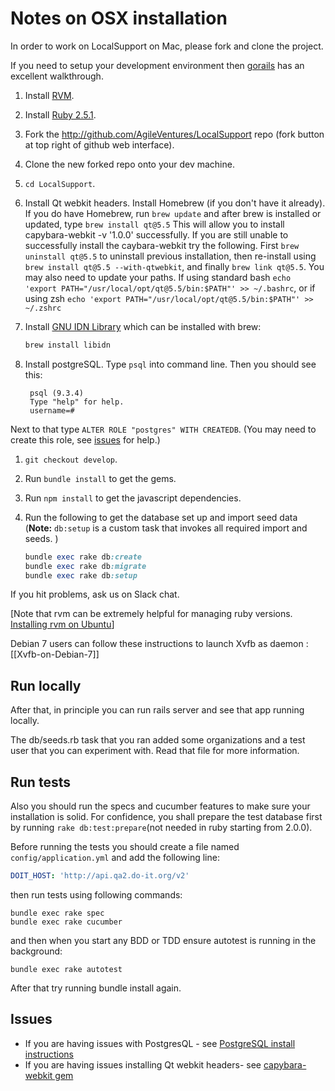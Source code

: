 Notes on OSX installation
==========================

In order to work on LocalSupport on Mac, please fork and clone the project.

If you need to setup your development environment then [gorails](https://gorails.com/setup/osx/10.13-high-sierra) has an excellent walkthrough.

1. Install [RVM](https://rvm.io/).
1. Install [Ruby 2.5.1](https://rvm.io/rubies/installing).
1. Fork the http://github.com/AgileVentures/LocalSupport repo (fork button at top right of github web interface).
1. Clone the new forked repo onto your dev machine.
1. `cd LocalSupport`.
1. Install Qt webkit headers.
Install Homebrew (if you don't have it already). If you do have Homebrew, run `brew update` and after brew is installed or updated, type `brew install qt@5.5`
This will allow you to install capybara-webkit -v '1.0.0' successfully.
If you are still unable to successfully install the caybara-webkit try the following.  First `brew uninstall qt@5.5` to uninstall previous installation, then re-install using
`brew install qt@5.5 --with-qtwebkit`, and finally `brew link qt@5.5`.
You may also need to update your paths. If using standard bash `echo 'export PATH="/usr/local/opt/qt@5.5/bin:$PATH"' >> ~/.bashrc`, or if using zsh
`echo 'export PATH="/usr/local/opt/qt@5.5/bin:$PATH"' >> ~/.zshrc`
1. Install [GNU IDN Library](http://www.gnu.org/software/libidn/#downloading)
which can be installed with brew:

    ```bash
    brew install libidn
    ```
1. Install postgreSQL.
Type `psql` into command line. Then you should see this:

        psql (9.3.4)
        Type "help" for help.
        username=#
Next to that type `ALTER ROLE "postgres" WITH CREATEDB`.  (You may need to create this role, see [issues](issues.md) for help.)
1. `git checkout develop`.
1. Run `bundle install` to get the gems.
1. Run `npm install` to get the javascript dependencies.
1. Run the following to get the database set up and import seed data (**Note:** `db:setup` is a custom task that invokes all required import and seeds. )

    ```ruby
    bundle exec rake db:create
    bundle exec rake db:migrate
    bundle exec rake db:setup
    ```

If you hit problems, ask us on Slack chat.

[Note that rvm can be extremely helpful for managing ruby versions.  [Installing rvm on Ubuntu](https://www.digitalocean.com/community/articles/how-to-install-ruby-on-rails-on-ubuntu-12-04-lts-precise-pangolin-with-rvm)]

Debian 7 users can follow these instructions to launch Xvfb as daemon : [[Xvfb-on-Debian-7]]

## Run locally
After that, in principle you can run rails server and see that app running locally.

The db/seeds.rb task that you ran added some organizations and a test user that you can experiment with. Read that file for more information.

## Run tests

Also you should run the specs and cucumber features to make sure your installation is solid. For confidence, you shall prepare the test database first by running
`rake db:test:prepare`(not needed in ruby starting from 2.0.0).

Before running the tests you should create a file named `config/application.yml` and add the following line:

```yaml
DOIT_HOST: 'http://api.qa2.do-it.org/v2'
```

then run tests using following commands:

    bundle exec rake spec
    bundle exec rake cucumber

and then when you start any BDD or TDD ensure autotest is running in the background:

    bundle exec rake autotest

After that try running bundle install again.

Issues
-------

* If you are having issues with PostgresQL - see [PostgreSQL install instructions](issues.md#postgresql-install)
* If you are having issues installing Qt webkit headers- see [capybara-webkit gem](issues.md#capybara-webkit-gem)
